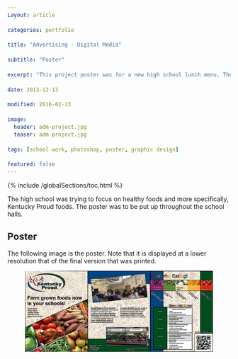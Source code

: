 ```yaml
---
Layout: article

categories: portfolio

title: "Advertising - Digital Media"

subtitle: "Poster"

excerpt: "This project poster was for a new high school lunch menu. They were focusing on healthy Kentucky Proud foods."

date: 2013-12-13

modified: 2016-02-13

image: 
  header: adm-project.jpg
  teaser: adm project.jpg

tags: [school work, photoshop, poster, graphic design]

featured: false
---
```


{% include /globalSections/toc.html %}

The high school was trying to focus on healthy foods and more specifically, Kentucky Proud foods. The poster was to be put up throughout the school halls.

## Poster

The following image is the poster. Note that it is displayed at a lower resolution that of the final version that was printed.

<figure class="full">
	<a href="/images/post-advertisingproject/adm-project.jpg" title="Digital Media Advertising Project"><img src="/images/post-advertisingproject/adm-project.jpg" alt="Digital Media Advertising Project" /></a>
</figure>
